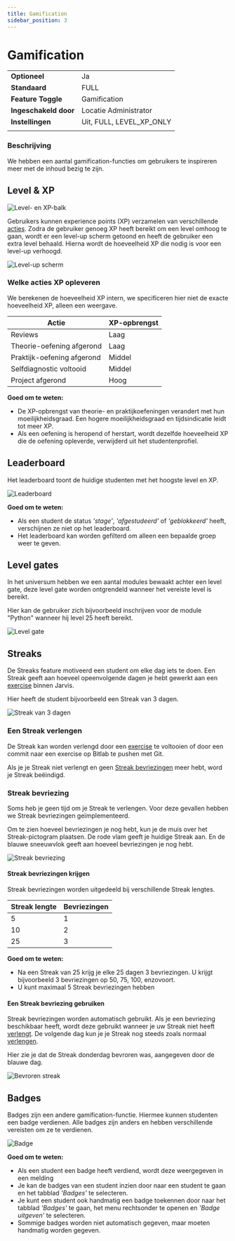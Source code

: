 ```yaml
---
title: Gamification
sidebar_position: 3
---
```


# Gamification

|                       |                          |
|-----------------------|--------------------------|
| **Optioneel**         | Ja                       |
| **Standaard**         | FULL                     |
| **Feature Toggle**    | Gamification             |
| **Ingeschakeld door** | Locatie Administrator    |
| **Instellingen**      | Uit, FULL, LEVEL_XP_ONLY |
|                       |                          |

### Beschrijving

We hebben een aantal gamification-functies om gebruikers te inspireren meer met de inhoud bezig te zijn.

## Level & XP

![Level- en XP-balk](/img/docs/gamification/xp-bar.png)

Gebruikers kunnen experience points (XP) verzamelen van verschillende [acties](#welke-acties-xp-opleveren).
Zodra de gebruiker genoeg XP heeft bereikt om een level omhoog te gaan, wordt er een level-up scherm getoond en heeft de
gebruiker een extra level behaald.
Hierna wordt de hoeveelheid XP die nodig is voor een level-up verhoogd.

![Level-up scherm](/img/docs/gamification/level-up.png)

### Welke acties XP opleveren

We berekenen de hoeveelheid XP intern, we specificeren hier niet de exacte hoeveelheid XP, alleen een weergave.

| Actie                      | XP-opbrengst |
|----------------------------|--------------|
| Reviews                    | Laag         |
| Theorie-oefening afgerond  | Laag         |
| Praktijk-oefening afgerond | Middel       |
| Selfdiagnostic voltooid    | Middel       |
| Project afgerond           | Hoog         |

**Goed om te weten:**

- De XP-opbrengst van theorie- en praktijkoefeningen verandert met hun moeilijkheidsgraad. Een hogere moeilijkheidsgraad
  en tijdsindicatie leidt tot meer XP.
- Als een oefening is heropend of herstart, wordt dezelfde hoeveelheid XP die de oefening opleverde, verwijderd uit het
  studentenprofiel.

## Leaderboard

Het leaderboard toont de huidige studenten met het hoogste level en XP.

![Leaderboard](/img/docs/gamification/leaderboard.png)

**Goed om te weten:**

- Als een student de status *'stage'*, *'afgestudeerd'* of *'geblokkeerd'* heeft, verschijnen ze niet op het
  leaderboard.
- Het leaderboard kan worden gefilterd om alleen een bepaalde groep weer te geven.

## Level gates

In het universum hebben we een aantal modules bewaakt achter een level gate, deze level gate worden ontgrendeld
wanneer het vereiste level is bereikt.

Hier kan de gebruiker zich bijvoorbeeld inschrijven voor de module "Python" wanneer hij level 25 heeft bereikt.

![Level gate](/img/docs/gamification/level-gate.png)

## Streaks

De Streaks feature motiveerd een student om elke dag iets te doen.
Een Streak geeft aan hoeveel opeenvolgende dagen je hebt gewerkt aan een [exercise](exercises/introduction) binnen Jarvis.

Hier heeft de student bijvoorbeeld een Streak van 3 dagen.

![Streak van 3 dagen](/img/docs/gamification/streak.png)

### Een Streak verlengen

De Streak kan worden verlengd door een [exercise](exercises/introduction) te voltooien of door een commit naar een exercise op Bitlab
te pushen met Git.

Als je je Streak niet verlengt en geen [Streak bevriezingen](#streak-bevriezing) meer hebt, word je Streak beëindigd.

### Streak bevriezing

Soms heb je geen tijd om je Streak te verlengen. Voor deze gevallen hebben we Streak bevriezingen geïmplementeerd.

Om te zien hoeveel bevriezingen je nog hebt, kun je de muis over het Streak-pictogram plaatsen. De rode vlam
geeft je huidige Streak aan.
En de blauwe sneeuwvlok geeft aan hoeveel bevriezingen je nog hebt.

![Streak bevriezing](/img/docs/gamification/streak-freeze-hover.png)

#### Streak bevriezingen krijgen

Streak bevriezingen worden uitgedeeld bij verschillende Streak lengtes.

| Streak lengte | Bevriezingen |
|---------------|--------------|
| 5             | 1            |
| 10            | 2            |
| 25            | 3            |

**Goed om te weten:**

- Na een Streak van 25 krijg je elke 25 dagen 3 bevriezingen. U krijgt bijvoorbeeld 3 bevriezingen op 50, 75, 100,
  enzovoort.
- U kunt maximaal 5 Streak bevriezingen hebben

#### Een Streak bevriezing gebruiken

Streak bevriezingen worden automatisch gebruikt. Als je een bevriezing beschikbaar heeft, wordt deze gebruikt wanneer je
uw Streak niet heeft [verlengt](#een-streak-verlengen).
De volgende dag kun je je Streak nog steeds zoals normaal [verlengen](#een-streak-verlengen).

Hier zie je dat de Streak donderdag bevroren was, aangegeven door de blauwe dag.

![Bevroren streak](/img/docs/gamification/streak-frozen.png)

## Badges

Badges zijn een andere gamification-functie. Hiermee kunnen studenten een badge verdienen.
Alle badges zijn anders en hebben verschillende vereisten om ze te verdienen.

![Badge](/img/docs/gamification/badge.png)

**Goed om te weten:**

- Als een student een badge heeft verdiend, wordt deze weergegeven in een melding
- Je kan de badges van een student inzien door naar een student te gaan en het tabblad *'Badges'* te
  selecteren.
- Je kunt een student ook handmatig een badge toekennen door naar het tabblad *'Badges'* te gaan, het menu rechtsonder
  te openen en *'Badge uitgeven'* te selecteren.
- Sommige badges worden niet automatisch gegeven, maar moeten handmatig worden gegeven.
